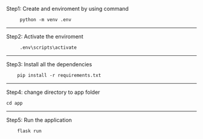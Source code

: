 Step1:  Create and enviroment by using command
          
         python -m venv .env
----------------------------------------------------
Step2: Activate the enviroment

         .env\scripts\activate 
----------------------------------------------------
Step3: Install all the dependencies

        pip install -r requirements.txt

----------------------------------------------------
Step4: change directory to app folder
	
	cd app
----------------------------------------------------

Step5: Run the application
        
        flask run
